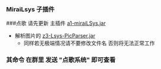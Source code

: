 ### MiraiLsys 子插件

###点歌
请先更新 主插件 [a1-miraiLSys.jar ](https://github.com/Kloping/MiraiLsys/releases/download/0.1.2/a1-miraiLSys.jar)

- 解析图片的 [z3-Lsys-PicParser.jar ](https://github.com/Kloping/MiraiLsys/releases/download/0.1.2/z3-Lsys-PicParser.jar)
    - 同样若无极端情况请不要修改文件名 否则将无法正常工作

### 其命令 在群里 发送 "点歌系统" 即可查看
